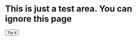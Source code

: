 # This is just a test area. You can ignore this page


<button onclick="myFunction()">Try it</button>

<p id="demo"></p>

<script>
function myFunction() {
  var txt;
  if (confirm("Press a button!")) {
    txt = "You pressed OK!";
  } else {
    txt = "You pressed Cancel!";
  }
  document.getElementById("demo").innerHTML = txt;
}
</script>